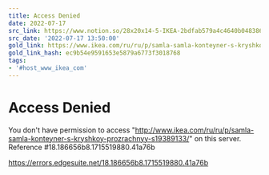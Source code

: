 ```yaml
---
title: Access Denied
date: 2022-07-17
src_link: https://www.notion.so/28x20x14-5-IKEA-2bdfab579a4c4640b04838602ff8be94
src_date: '2022-07-17 13:50:00'
gold_link: https://www.ikea.com/ru/ru/p/samla-samla-konteyner-s-kryshkoy-prozrachnyy-s19389133/
gold_link_hash: ec9b54e9591653e5879a6773f3018768
tags:
- '#host_www_ikea_com'
---
```



Access Denied
=============


 
You don't have permission to access "http://www.ikea.com/ru/ru/p/samla-samla-konteyner-s-kryshkoy-prozrachnyy-s19389133/" on this server.
Reference #18.186656b8.1715519880.41a76b


https://errors.edgesuite.net/18.186656b8.1715519880.41a76b